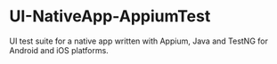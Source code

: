 # UI-NativeApp-AppiumTest

UI test suite for a native app written with Appium, Java and TestNG for Android and iOS platforms.


